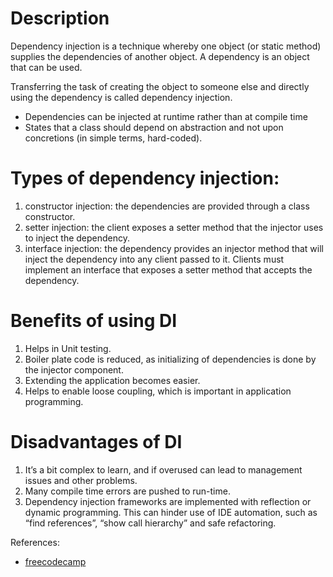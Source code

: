 # Description

Dependency injection is a technique whereby one object (or static method) supplies the dependencies of another object. A dependency is an object that can be used.

Transferring the task of creating the object to someone else and directly using the dependency is called dependency injection.

- Dependencies can be injected at runtime rather than at compile time
- States that a class should depend on abstraction and not upon concretions (in simple terms, hard-coded).

# Types of dependency injection:
1. constructor injection: the dependencies are provided through a class constructor.
2. setter injection: the client exposes a setter method that the injector uses to inject the dependency.
3. interface injection: the dependency provides an injector method that will inject the dependency into any client passed to it. Clients must implement an interface that exposes a setter method that accepts the dependency.


# Benefits of using DI

1. Helps in Unit testing.
2. Boiler plate code is reduced, as initializing of dependencies is done by the injector component.
3. Extending the application becomes easier.
4. Helps to enable loose coupling, which is important in application programming.

# Disadvantages of DI
1. It’s a bit complex to learn, and if overused can lead to management issues and other problems.
2. Many compile time errors are pushed to run-time.
3. Dependency injection frameworks are implemented with reflection or dynamic programming. This can hinder use of IDE automation, such as “find references”, “show call hierarchy” and safe refactoring.

References:
- [freecodecamp](https://www.freecodecamp.org/news/a-quick-intro-to-dependency-injection-what-it-is-and-when-to-use-it-7578c84fa88f/)